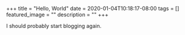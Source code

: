 +++
title =  "Hello, World"
date = 2020-01-04T10:18:17-08:00
tags = []
featured_image = ""
description = ""
+++

I should probably start blogging again.